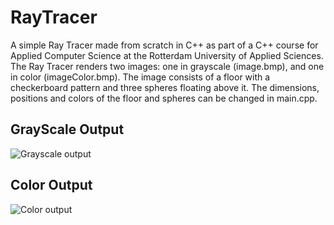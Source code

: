# RayTracer
A simple Ray Tracer made from scratch in C++ as part of a C++ course for Applied Computer Science at the Rotterdam University of Applied Sciences. The Ray Tracer renders two images:
one in grayscale (image.bmp), and one in color (imageColor.bmp). The image consists of a floor with a checkerboard pattern and three spheres floating above it. The dimensions, positions and colors of the floor and spheres can be changed in main.cpp.


<h2>GrayScale Output</h2>

![Grayscale output](image.bmp)

<h2>Color Output</h2>

![Color output](imageColor.bmp)
